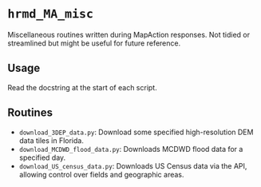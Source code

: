 # `hrmd_MA_misc`
Miscellaneous routines written during MapAction responses. Not tidied or streamlined but might be useful for future reference.

## Usage

Read the docstring at the start of each script.

## Routines
* `download_3DEP_data.py`: Download some specified high-resolution DEM data tiles in Florida.
* `download_MCDWD_flood_data.py`: Downloads MCDWD flood data for a specified day.
* `download_US_census_data.py`: Downloads US Census data via the API, allowing control over fields and geographic areas.